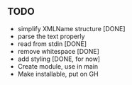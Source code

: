 ## TODO

* simplify XMLName structure [DONE]
* parse the text properly
* read from stdin [DONE]
* remove whitespace [DONE]
* add styling [DONE, for now]
* Create module, use in main
* Make installable, put on GH

